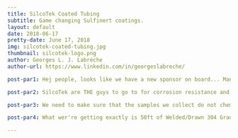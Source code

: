 ```yaml
---
title: SilcoTek Coated Tubing
subtitle: Game changing Sulfinert coatings.
layout: default
date: 2018-06-17
pretty-date: June 17, 2018
img: silcotek-coated-tubing.jpg
thumbnail: silcotek-logo.png
author: Georges L. J. Labrèche
author-url: https://www.linkedin.com/in/georgeslabreche/

post-par1: Hej people, looks like we have a new sponsor on board... Many thanks to the folkls over at SilcoTek!

post-par2: SilcoTek are THE guys to go to for corrosion resistance and chemical inertness coating that performs in the most challenging material applications. They will provide us with the tubes we need for the air sampling system that will connect our pump to our sampling bags. 

post-par3: We need to make sure that the samples we collect do not chemically react with our experiment's material so that means that inertness is a big deal!

post-par4: What wer're getting exactly is 50ft of Welded/Drawn 304 Grade Stainless Steel Tubing (Sulfinert Treated). This coated tubing is fantastic for inert applications. Sulfinert is a required treatment for metal components when analyzing for parts-per-billion levels of organo-sulfur compounds. Wow!

---
```

